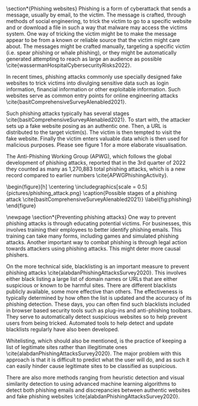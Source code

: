 \section*{Phishing websites}
Phishing is a form of cyberattack that sends a message, usually by email, to the victim. The message is crafted, through methods of social engineering, to trick the victim to go to a specific website and or download a file in such a way that malware may access the victims system. One way of tricking the victim might be to make the message appear to be from a known or reliable source that the victim might care about. The messages might be crafted manually, targeting a specific victim (i.e. spear phishing or whale phishing), or they might be automatically generated attempting to reach as large an audience as possible \cite{wassermanHospitalCybersecurityRisks2022}.

In recent times, phishing attacks commonly use specially designed fake websites to trick victims into divulging sensitive data such as login information, financial information or other exploitable information. Such websites serve as common entry points for online engineering attacks \cite{basitComprehensiveSurveyAIenabled2021}. 

Such phishing attacks typically has several stages \cite{basitComprehensiveSurveyAIenabled2021}. To start with, the attacker sets up a fake website posing as an authentic one. Then, a URL is distributed to the target victim(s). The  victim is then tempted to visit the fake website. Finally the victim enters valuable data which is then used for malicious purposes. Please see figure 1 for a more elaborate visualisation. 

The Anti-Phishing Working Group (APWG), which follows the global development of phishing attacks, reported that in the 3rd quarter of 2022 they counted as many as 1,270,883 total phishing attacks, which is a new record compared to earlier numbers \cite{APWGPhishingActivity}. 

\begin{figure}[h]
    \centering
    \includegraphics[scale = 0.5]{pictures/phishing_attack.png}
    \caption{Possible stages of a phishing attack \cite{basitComprehensiveSurveyAIenabled2021}}
    \label{fig:phishing}
\end{figure}


\newpage
\section*{Preventing phishing attacks}
One way to prevent phishing attacks is through educating potential victims. For  businesses, this involves training their employees to better identify phishing emails. This training can take many forms, including games and simulated phishing attacks. Another important way to combat phishing is through legal action towards attackers using phishing attacks. This might deter more causal phishers.

On the more technical side, blacklisting is an important measure to prevent phishing attacks \cite{alabdanPhishingAttacksSurvey2020}. This involves either black listing a large list of domain names or URLs that are either suspicious or known to be harmful sites. There are different blacklists publicly available, some more effective than others. The effectiveness is typically determined by how often the list is updated and the accuracy of its phishing detection. These days, you can often find such blacklists included in browser based security tools such as plug-ins and anti-phishing toolbars. They serve to automatically detect suspicious websites so to help prevent users from being tricked. Automated tools to help detect and update blacklists regularly have also been developed. 

Whitelisting, which should also be mentioned, is the practice of keeping a list of legitimate sites rather than illegitimate ones \cite{alabdanPhishingAttacksSurvey2020}. The major problem with this approach is that it is difficult to predict what the user will do, and as such it can easily hinder cause legitimate sites to be classified as suspicious. 

There are also more methods ranging from heuristic detection and visual similarity detection to using advanced machine learning algorithms to detect both phishing emails and discrepancies between authentic websites and fake phishing websites \cite{alabdanPhishingAttacksSurvey2020}.